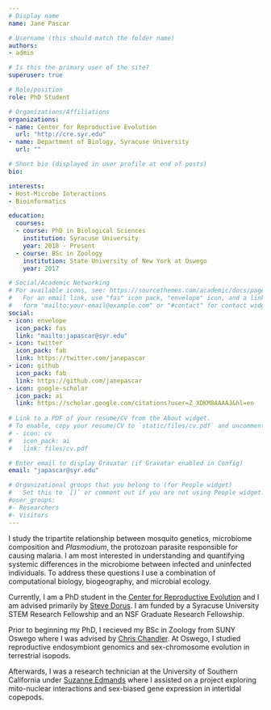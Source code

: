 ```yaml
---
# Display name
name: Jane Pascar

# Username (this should match the folder name)
authors:
- admin

# Is this the primary user of the site?
superuser: true

# Role/position
role: PhD Student

# Organizations/Affiliations
organizations:
- name: Center for Reproductive Evolution
  url: "http://cre.syr.edu"
- name: Department of Biology, Syracuse University
  url: ""

# Short bio (displayed in user profile at end of posts)
bio:

interests:
- Host-Microbe Interactions
- Bioinformatics

education:
  courses:
  - course: PhD in Biological Sciences
    institution: Syracuse University
    year: 2018 - Present
  - course: BSc in Zoology
    institution: State University of New York at Oswego
    year: 2017

# Social/Academic Networking
# For available icons, see: https://sourcethemes.com/academic/docs/page-builder/#icons
#   For an email link, use "fas" icon pack, "envelope" icon, and a link in the
#   form "mailto:your-email@example.com" or "#contact" for contact widget.
social:
- icon: envelope
  icon_pack: fas
  link: "mailto:japascar@syr.edu"
- icon: twitter
  icon_pack: fab
  link: https://twitter.com/janepascar
- icon: github
  icon_pack: fab
  link: https://github.com/janepascar
- icon: google-scholar
  icon_pack: ai
  link: https://scholar.google.com/citations?user=Z_XDKM8AAAAJ&hl=en
  
# Link to a PDF of your resume/CV from the About widget.
# To enable, copy your resume/CV to `static/files/cv.pdf` and uncomment the lines below.
# - icon: cv
#   icon_pack: ai
#   link: files/cv.pdf

# Enter email to display Gravatar (if Gravatar enabled in Config)
email: "japascar@syr.edu"

# Organizational groups that you belong to (for People widget)
#   Set this to `[]` or comment out if you are not using People widget.
#user_groups:
#- Researchers
#- Visitors
---
```


I study the tripartite relationship between mosquito genetics, microbiome composition and *Plasmodium*, the protozoan parasite responsible for causing malaria. I am most interested in understanding and quantifying systemic differences in the microbiome between infected and uninfected individuals. To address these questions I use a combination of computational biology, biogeography, and microbial ecology.  

Currently, I am a PhD student in the [Center for Reproductive Evolution](https://cre.syr.edu/) and I am advised primarily by [Steve Dorus](https://thecollege.syr.edu/people/faculty/dorus-steve/). I am funded by a Syracuse University STEM Research Fellowship and an NSF Graduate Research Fellowship.  

Prior to beginning my PhD, I recieved my BSc in Zoology from SUNY Oswego where I was advised by [Chris Chandler](http://chandlerlab.com/). At Oswego, I studied reproductive endosymbiont genomics and sex-chromosome evolution in terrestrial isopods.   

Afterwards, I was a research technician at the University of Southern California under [Suzanne Edmands](https://dornsife.usc.edu/labs/edmands/) where I assisted on a project exploring mito-nuclear interactions and sex-biased gene expression in intertidal copepods. 